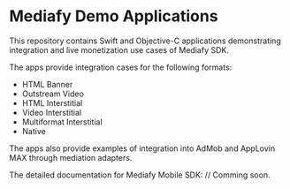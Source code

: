 # Mediafy Demo Applications

This repository contains Swift and Objective-C applications demonstrating integration and live monetization use cases of Mediafy SDK. 

The apps provide integration cases for the following formats: 

- HTML Banner
- Outstream Video
- HTML Interstitial
- Video Interstitial
- Multiformat Interstitial
- Native

The apps also provide examples of integration into AdMob and AppLovin MAX through mediation adapters.

The detailed documentation for Mediafy Mobile SDK: // Comming soon. 
